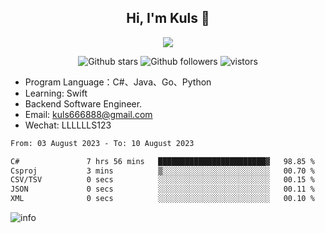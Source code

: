 <h2 align="center"> Hi, I'm Kuls 👋 </h2>
<p align="center">
    <p align="center">
        <img src=" https://avatars.githubusercontent.com/u/42165104?s=460&u=5c7fbf0bce7d4b38a15a44676e6f64b529e47598&v=4"/>
    </p>
    <p align="center">
      <img src="https://img.shields.io/github/stars/hellokuls?style=social" alt="Github stars" />
      <img src="https://img.shields.io/github/followers/hellokuls?style=social" alt="Github followers" />
      <img src="https://visitor-badge.glitch.me/badge?page_id=hellokuls.readme" alt="vistors" />
    </p>
</p>

- Program Language：C#、Java、Go、Python
- Learning: Swift
- Backend Software Engineer.
- Email: kuls666888@gmail.com
- Wechat: LLLLLLS123

<!--START_SECTION:waka-->

```txt
From: 03 August 2023 - To: 10 August 2023

C#               7 hrs 56 mins   ████████████████████████▓   98.85 %
Csproj           3 mins          ▒░░░░░░░░░░░░░░░░░░░░░░░░   00.70 %
CSV/TSV          0 secs          ░░░░░░░░░░░░░░░░░░░░░░░░░   00.15 %
JSON             0 secs          ░░░░░░░░░░░░░░░░░░░░░░░░░   00.11 %
XML              0 secs          ░░░░░░░░░░░░░░░░░░░░░░░░░   00.10 %
```

<!--END_SECTION:waka-->

![info](https://github-readme-stats.vercel.app/api?username=hellokuls&show_icons=true&count_private=true&hide=prs&theme=default_repocard)


